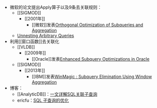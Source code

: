 - 微软的论文提出Apply算子以及9条去关联规则：
	- [[SIGMOD]]
		- [[2001年]]
			- [[微软]]发表[Orthogonal Optimization of Subqueries and Aggregation](http://citeseerx.ist.psu.edu/viewdoc/download?doi=10.1.1.563.8492&rep=rep1&type=pdf)
	- [Unnesting Arbitrary Queries](https://btw-2015.informatik.uni-hamburg.de/res/proceedings/Hauptband/Wiss/Neumann-Unnesting_Arbitrary_Querie.pdf)
- 利用[[窗口函数]]去关联化
	- [[VLDB]]
		- [[2009年]]
			- [[Oracle]]发表[Enhanced Subquery Optimizations in Oracle](http://www.vldb.org/pvldb/vol2/vldb09-423.pdf)
	- [[SIGMOD]]
		- [[2013年]]
			- [[IBM]]发表[WinMagic : Subquery Elimination Using Window Aggregation](https://thelackthereof.org/docs/library/cs/database/Zuzarte,%20Calisto%20et%20al:%20Winmagic%20-%20Subquery%20Elimination%20Using%20Window%20Aggregation.pdf)
- 博客：
	- [[AnalyticDB]]：[一文详解SQL关联子查询]([https://segmentfault.com/a/1190000039740737](https://mp.weixin.qq.com/s/Whx50KNUuXORO05bi7PECw?spm=a2c6h.12873639.0.0.7f8972f9GhBb1f))
	- ericfu：[SQL 子查询的优化](https://ericfu.me/subquery-optimization/)